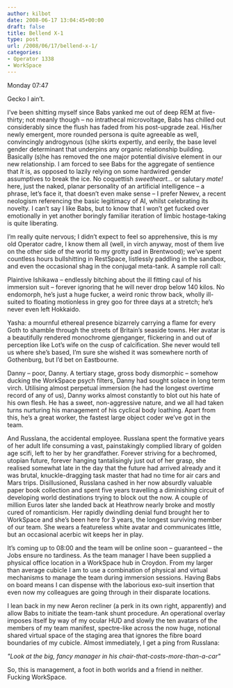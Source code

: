 ```yaml
---
author: kilbot
date: 2008-06-17 13:04:45+00:00
draft: false
title: Bellend X-1
type: post
url: /2008/06/17/bellend-x-1/
categories:
- Operator 1338
- WorkSpace
---
```


Monday 07:47

Gecko I ain’t.

I’ve been shitting myself since Babs yanked me out of deep REM at five-thirty; not meanly though – no intrathecal microvoltage, Babs has chilled out considerably since the flush has faded from his post-upgrade zeal. His/her newly emergent, more rounded persona is quite agreeable as well, convincingly androgynous (s)he skirts expertly, and eerily, the base level gender determinant that underpins any organic relationship building. Basically (s)he has removed the one major potential divisive element in our new relationship. I am forced to see Babs for the aggregate of sentience that _It_ is, as opposed to lazily relying on some hardwired gender assumptives to break the ice. No coquettish _sweetheart…_ or salutary _mate!_ here, just the naked, planar personality of an artificial intelligence – a phrase, let’s face it, that doesn’t even make sense – I prefer Newev, a recent neologism referencing the basic legitimacy of AI, whilst celebrating its novelty. I can’t say I like Babs, but to know that I won’t get fucked over emotionally in yet another boringly familiar iteration of limbic hostage-taking is quite liberating.

I’m really quite nervous; I didn’t expect to feel so apprehensive, this is my old Operator cadre, I know them all (well, in virch anyway, most of them live on the other side of the world to my grotty pad in Brentwood); we’ve spent countless hours bullshitting in RestSpace, listlessly paddling in the sandbox, and even the occasional shag in the conjugal meta-tank. A sample roll call:

Plaintive Ishikawa – endlessly bitching about the ill fitting caul of his immersion suit – forever ignoring that he will never drop below 140 kilos. No endomorph, he’s just a huge fucker, a weird ronic throw back, wholly ill-suited to floating motionless in grey goo for three days at a stretch; he’s never even left Hokkaido.

Yasha: a mournful ethereal presence bizarrely carrying a flame for every Goth to shamble through the streets of Britain’s seaside towns. Her avatar is a beautifully rendered monochrome gjenganger, flickering in and out of perception like Lot’s wife on the cusp of calcification. She never would tell us where she’s based, I’m sure she wished it was somewhere north of Gothenburg, but I’d bet on Eastbourne.

Danny – poor, Danny. A tertiary stage, gross body dismorphic – somehow ducking the WorkSpace psych filters, Danny had sought solace in long term virch. Utilising almost perpetual immersion (he had the longest overtime record of any of us), Danny works almost constantly to blot out his hate of his own flesh. He has a sweet, non-aggressive nature, and we all had taken turns nurturing his management of his cyclical body loathing. Apart from this, he’s a great worker, the fastest large object coder we’ve got in the team.

And Russlana, the accidental employee. Russlana spent the formative years of her adult life consuming a vast, painstakingly complied library of golden age scifi, left to her by her grandfather. Forever striving for a bechromed, utopian future, forever hanging tantalisingly just out of her grasp, she realised somewhat late in the day that the future had arrived already and it was brutal, knuckle-dragging task master that had no time for air cars and Mars trips. Disillusioned, Russlana cashed in her now absurdly valuable paper book collection and spent five years travelling a diminishing circuit of developing world destinations trying to block out the now. A couple of million Euros later she landed back at Heathrow nearly broke and mostly cured of romanticism. Her rapidly dwindling denial fund brought her to WorkSpace and she’s been here for 3 years, the longest surviving member of our team. She wears a featureless white avatar and communicates little, but an occasional acerbic wit keeps her in play.

It’s coming up to 08:00 and the team will be online soon – guaranteed – the Jobs ensure no tardiness. As the team manager I have been supplied a physical office location in a WorkSpace hub in Croydon. From my larger than average cubicle I am to use a combination of physical and virtual mechanisms to manage the team during immersion sessions. Having Babs on board means I can dispense with the laborious exo-suit insertion that even now my colleagues are going through in their disparate locations.

I lean back in my new Aeron recliner (a perk in its own right, apparently) and allow Babs to initiate the team-tank shunt procedure. An operational overlay imposes itself by way of my ocular HUD and slowly the ten avatars of the members of my team manifest, spectre-like across the now huge, notional shared virtual space of the staging area that ignores the fibre board boundaries of my cubicle. Almost immediately, I get a ping from Russlana:

_"Look at the big, fancy manager in his chair-that-costs-more-than-a-car"_

So, this is management, a foot in both worlds and a friend in neither. Fucking WorkSpace.
